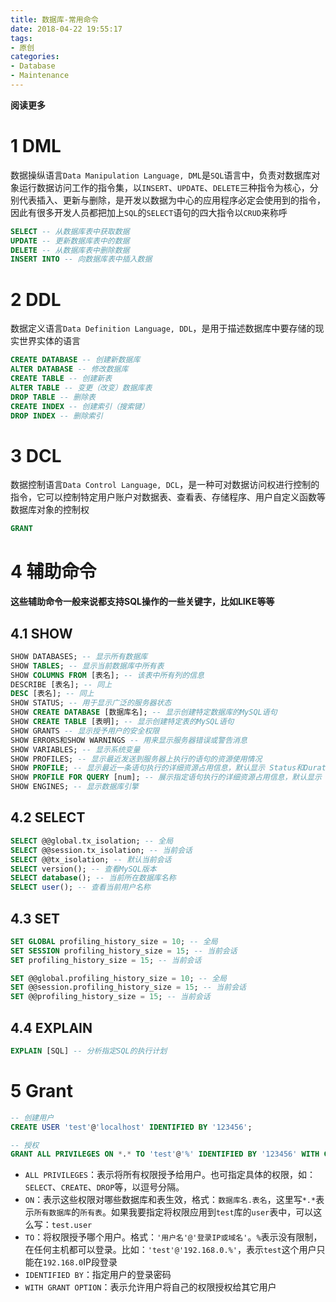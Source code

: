 ```yaml
---
title: 数据库-常用命令
date: 2018-04-22 19:55:17
tags: 
- 原创
categories: 
- Database
- Maintenance
---
```


**阅读更多**

<!--more-->

# 1 DML

数据操纵语言`Data Manipulation Language, DML`是`SQL`语言中，负责对数据库对象运行数据访问工作的指令集，以`INSERT`、`UPDATE`、`DELETE`三种指令为核心，分别代表插入、更新与删除，是开发以数据为中心的应用程序必定会使用到的指令，因此有很多开发人员都把加上`SQL`的`SELECT`语句的四大指令以`CRUD`来称呼

```sql
SELECT -- 从数据库表中获取数据
UPDATE -- 更新数据库表中的数据
DELETE -- 从数据库表中删除数据
INSERT INTO -- 向数据库表中插入数据
```

# 2 DDL

数据定义语言`Data Definition Language, DDL`，是用于描述数据库中要存储的现实世界实体的语言

```sql
CREATE DATABASE -- 创建新数据库
ALTER DATABASE -- 修改数据库
CREATE TABLE -- 创建新表
ALTER TABLE -- 变更（改变）数据库表
DROP TABLE -- 删除表
CREATE INDEX -- 创建索引（搜索键）
DROP INDEX -- 删除索引
```

# 3 DCL

数据控制语言`Data Control Language, DCL`，是一种可对数据访问权进行控制的指令，它可以控制特定用户账户对数据表、查看表、存储程序、用户自定义函数等数据库对象的控制权

```sql
GRANT
```

# 4 辅助命令

**这些辅助命令一般来说都支持SQL操作的一些关键字，比如LIKE等等**

## 4.1 SHOW

```sql
SHOW DATABASES; -- 显示所有数据库
SHOW TABLES; -- 显示当前数据库中所有表
SHOW COLUMNS FROM [表名]; -- 该表中所有列的信息
DESCRIBE [表名]; -- 同上
DESC [表名]; -- 同上
SHOW STATUS; -- 用于显示广泛的服务器状态
SHOW CREATE DATABASE [数据库名]; -- 显示创建特定数据库的MySQL语句
SHOW CREATE TABLE [表明]; -- 显示创建特定表的MySQL语句
SHOW GRANTS -- 显示授予用户的安全权限
SHOW ERRORS和SHOW WARNINGS -- 用来显示服务器错误或警告消息
SHOW VARIABLES; -- 显示系统变量
SHOW PROFILES; -- 显示最近发送到服务器上执行的语句的资源使用情况
SHOW PROFILE; -- 显示最近一条语句执行的详细资源占用信息，默认显示 Status和Duration两列
SHOW PROFILE FOR QUERY [num]; -- 展示指定语句执行的详细资源占用信息，默认显示 Status和Duration两列
SHOW ENGINES; -- 显示数据库引擎
```

## 4.2 SELECT

```sql
SELECT @@global.tx_isolation; -- 全局
SELECT @@session.tx_isolation; -- 当前会话
SELECT @@tx_isolation; -- 默认当前会话
SELECT version(); -- 查看MySQL版本
SELECT database(); -- 当前所在数据库名称
SELECT user(); -- 查看当前用户名称
```

## 4.3 SET

```sql
SET GLOBAL profiling_history_size = 10; -- 全局
SET SESSION profiling_history_size = 15; -- 当前会话
SET profiling_history_size = 15; -- 当前会话

SET @@global.profiling_history_size = 10; -- 全局
SET @@session.profiling_history_size = 15; -- 当前会话
SET @@profiling_history_size = 15; -- 当前会话
```

## 4.4 EXPLAIN

```sql
EXPLAIN [SQL] -- 分析指定SQL的执行计划
```

# 5 Grant

```sql
-- 创建用户
CREATE USER 'test'@'localhost' IDENTIFIED BY '123456';

-- 授权
GRANT ALL PRIVILEGES ON *.* TO 'test'@'%' IDENTIFIED BY '123456' WITH GRANT OPTION;
```

* `ALL PRIVILEGES`：表示将所有权限授予给用户。也可指定具体的权限，如：`SELECT`、`CREATE`、`DROP`等，以逗号分隔。
* `ON`：表示这些权限对哪些数据库和表生效，格式：`数据库名.表名`，这里写`*.*`表示`所有数据库`的`所有表`。如果我要指定将权限应用到`test`库的`user`表中，可以这么写：`test.user`
* `TO`：将权限授予哪个用户。格式：`'用户名'@'登录IP或域名'`。`%`表示没有限制，在任何主机都可以登录。比如：`'test'@'192.168.0.%'`，表示`test`这个用户只能在`192.168.0`IP段登录
* `IDENTIFIED BY`：指定用户的登录密码
* `WITH GRANT OPTION`：表示允许用户将自己的权限授权给其它用户
